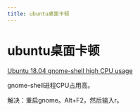 ```yaml
---
title: ubuntu桌面卡顿
---
```


# ubuntu桌面卡顿

[Ubuntu 18.04 gnome-shell high CPU usage](https://askubuntu.com/questions/1036441/ubuntu-18-04-gnome-shell-high-cpu-usage/1066627#1066627?newreg=c5d490bd9ed94f46a8a2fa92415321b0)

gnome-shell进程CPU占用高。

解决：重启gnome。Alt+F2，然后输入r。